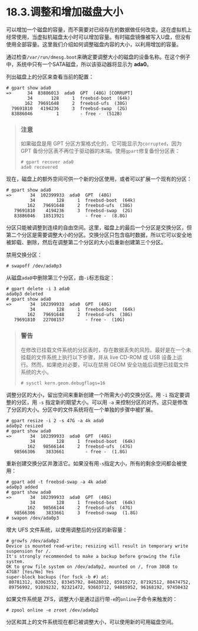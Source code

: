 # 18.3.调整和增加磁盘大小

可以增加一个磁盘的容量，而不需要对已经存在的数据做任何改变。这在虚拟机上经常使用，当虚拟机磁盘太小时可以增加容量。有时磁盘镜像被写入U盘，但没有使用全部容量。这里我们介绍如何调整磁盘内容的大小，以利用增加的容量。

通过检查`/var/run/dmesg.boot`来确定要调整大小的磁盘的设备名称。在这个例子中，系统中只有一个SATA磁盘，所以该驱动器将显示为 **ada0**。

列出磁盘上的分区来查看当前的配置：

```
# gpart show ada0
=>      34  83886013  ada0  GPT  (48G) [CORRUPT]
        34       128     1  freebsd-boot  (64k)
       162  79691648     2  freebsd-ufs  (38G)
  79691810   4194236     3  freebsd-swap  (2G)
  83886046         1        - free -  (512B)
```

> ### 注意
>
> 如果磁盘是用 GPT 分区方案格式化的，它可能显示为`corrupted`，因为 GPT 备份分区表不再位于驱动器的末端。使用`gpart`修复备份分区表：
>
> ```
> # gpart recover ada0
> ada0 recovered
> ```

现在，磁盘上的额外空间可供一个新的分区使用，或者可以扩展一个现有的分区：

```
# gpart show ada0
=>       34  102399933  ada0  GPT  (48G)
         34        128     1  freebsd-boot  (64k)
        162   79691648     2  freebsd-ufs  (38G)
   79691810    4194236     3  freebsd-swap  (2G)
   83886046   18513921        - free -  (8.8G)
```

分区只能被调整到连续的自由空间。这里，磁盘上的最后一个分区是交换分区，但第二个分区是需要调整大小的分区。交换分区只包含临时数据，所以它可以安全地被卸载、删除，然后在调整第二个分区的大小后重新创建第三个分区。

禁用交换分区：

```
# swapoff /dev/ada0p3
```

从磁盘`ada0`中删除第三个分区，由`-i`标志指定：

```
# gpart delete -i 3 ada0
ada0p3 deleted
# gpart show ada0
=>       34  102399933  ada0  GPT  (48G)
         34        128     1  freebsd-boot  (64k)
        162   79691648     2  freebsd-ufs  (38G)
   79691810   22708157        - free -  (10G)
```

> ### 警告
>
> 在修改已挂载文件系统的分区表时，存在数据丢失的风险。最好是在一个未挂载的文件系统上执行以下步骤，并从 live CD-ROM 或 USB 设备上运行。然而，如果绝对必要，可以在禁用 GEOM 安全功能后调整已挂载文件系统的大小。
>
> ```
> # sysctl kern.geom.debugflags=16
> ```

调整分区的大小，留出空间来重新创建一个所需大小的交换分区。用 `-i` 指定要调整的分区，用 `-s` 指定新的期望大小。可以用 `-a` 来控制分区的对齐。这只是修改了分区的大小。分区中的文件系统将在一个单独的步骤中被扩展。

```
# gpart resize -i 2 -s 47G -a 4k ada0
ada0p2 resized
# gpart show ada0
=>       34  102399933  ada0  GPT  (48G)
         34        128     1  freebsd-boot  (64k)
        162   98566144     2  freebsd-ufs  (47G)
   98566306    3833661        - free -  (1.8G)
```

重新创建交换分区并激活它。如果没有用`-s`指定大小，所有的剩余空间都会被使用：

```
# gpart add -t freebsd-swap -a 4k ada0
ada0p3 added
# gpart show ada0
=>       34  102399933  ada0  GPT  (48G)
         34        128     1  freebsd-boot  (64k)
        162   98566144     2  freebsd-ufs  (47G)
   98566306    3833661     3  freebsd-swap  (1.8G)
# swapon /dev/ada0p3
```

增大 UFS 文件系统，以使用调整后的分区的新容量：

```
# growfs /dev/ada0p2
Device is mounted read-write; resizing will result in temporary write suspension for /.
It's strongly recommended to make a backup before growing the file system.
OK to grow file system on /dev/ada0p2, mounted on /, from 38GB to 47GB? [Yes/No] Yes
super-block backups (for fsck -b #) at:
 80781312, 82063552, 83345792, 84628032, 85910272, 87192512, 88474752,
 89756992, 91039232, 92321472, 93603712, 94885952, 96168192, 97450432
```

如果文件系统是 ZFS，调整大小是通过运行带`-e`的`online`子命令来触发的：

```
# zpool online -e zroot /dev/ada0p2
```

分区和其上的文件系统现在都已被调整大小，可以使用新的可用磁盘空间。
